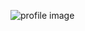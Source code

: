 ![profile image](https://avatars0.githubusercontent.com/u/73598013?s=400&u=030f4c472c334b7613a1d04fa992cddae0c0c9f9&v=4)
